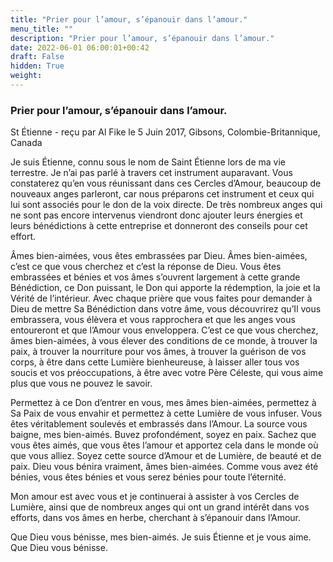 ```yaml
---
title: "Prier pour l’amour, s’épanouir dans l’amour."
menu_title: ""
description: "Prier pour l’amour, s’épanouir dans l’amour."
date: 2022-06-01 06:00:01+00:42
draft: False
hidden: True
weight:
---
```

### Prier pour l’amour, s’épanouir dans l’amour.

St Étienne - reçu par Al Fike le 5 Juin 2017, Gibsons, Colombie-Britannique, Canada

Je suis Étienne, connu sous le nom de Saint Étienne lors de ma vie terrestre. Je n’ai pas parlé à travers cet instrument auparavant. Vous constaterez qu’en vous réunissant dans ces Cercles d’Amour, beaucoup de nouveaux anges parleront, car nous préparons cet instrument et ceux qui lui sont associés pour le don de la voix directe. De très nombreux anges qui ne sont pas encore intervenus viendront donc ajouter leurs énergies et leurs bénédictions à cette entreprise et donneront des conseils pour cet effort.

Âmes bien-aimées, vous êtes embrassées par Dieu. Âmes bien-aimées, c’est ce que vous cherchez et c’est la réponse de Dieu. Vous êtes embrassées et bénies et vos âmes s’ouvrent largement à cette grande Bénédiction, ce Don puissant, le Don qui apporte la rédemption, la joie et la Vérité de l’intérieur. Avec chaque prière que vous faites pour demander à Dieu de mettre Sa Bénédiction dans votre âme, vous découvrirez qu’Il vous embrassera, vous élèvera et vous rapprochera et que les anges vous entoureront et que l’Amour vous enveloppera. C’est ce que vous cherchez, âmes bien-aimées, à vous élever des conditions de ce monde, à trouver la paix, à trouver la nourriture pour vos âmes, à trouver la guérison de vos corps, à être dans cette Lumière bienheureuse, à laisser aller tous vos soucis et vos préoccupations, à être avec votre Père Céleste, qui vous aime plus que vous ne pouvez le savoir.

Permettez à ce Don d’entrer en vous, mes âmes bien-aimées, permettez à Sa Paix de vous envahir et permettez à cette Lumière de vous infuser. Vous êtes véritablement soulevés et embrassés dans l’Amour. La source vous baigne, mes bien-aimés. Buvez profondément, soyez en paix. Sachez que vous êtes aimés, que vous êtes l’amour et apportez cela dans le monde où que vous alliez. Soyez cette source d’Amour et de Lumière, de beauté et de paix. Dieu vous bénira vraiment, âmes bien-aimées. Comme vous avez été bénies, vous êtes bénies et vous serez bénies pour toute l’éternité.

Mon amour est avec vous et je continuerai à assister à vos Cercles de Lumière, ainsi que de nombreux anges qui ont un grand intérêt dans vos efforts, dans vos âmes en herbe, cherchant à s’épanouir dans l’Amour.

Que Dieu vous bénisse, mes bien-aimés. Je suis Étienne et je vous aime. Que Dieu vous bénisse.
